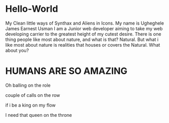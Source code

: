 # Hello-World
My Clean little ways of Synthax and Aliens in Icons.
My name is Ugheghele James  Earnest Usman I am a Junior web developer aiming to take my web developing carrier to the greatest height of my cutest desire. There is one thing people like most about nature, and what is that? Natural. But what i like most about nature is realities that houses or covers the Natural. What about you?
<h1>HUMANS ARE SO AMAZING</h1>
<p>Oh balling on the role</p>
<p>couple of calls on the row</P>
<p>if i be a king on my flow</p>
<p>I need that queen on the throne</p>
